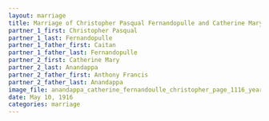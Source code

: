 ```yaml
---
layout: marriage
title: Marriage of Christopher Pasqual Fernandopulle and Catherine Mary Anandappa
partner_1_first: Christopher Pasqual
partner_1_last: Fernandopulle
partner_1_father_first: Caitan
partner_1_father_last: Fernandopulle
partner_2_first: Catherine Mary
partner_2_last: Anandappa
partner_2_father_first: Anthony Francis
partner_2_father_last: Anandappa
image_file: anandappa_catherine_fernandoulle_christopher_page_1116_year_1916
date: May 10, 1916
categories: marriage
---
```


